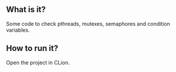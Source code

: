 ## What is it?
Some code to check pthreads, mutexes, semaphores and condition variables.

## How to run it?
Open the project in CLion.
